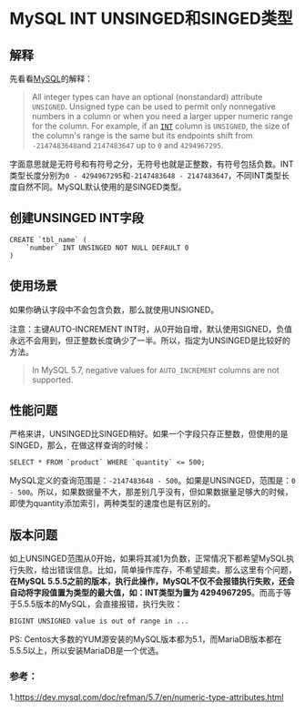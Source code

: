 # MySQL INT UNSINGED和SINGED类型

## 解释

先看看[MySQL](https://dev.mysql.com/doc/refman/5.7/en/numeric-type-attributes.html)的解释：

> All integer types can have an optional (nonstandard) attribute `UNSIGNED`. Unsigned type can be used to permit only nonnegative numbers in a column or when you need a larger upper numeric range for the column. For example, if an [`INT`](https://dev.mysql.com/doc/refman/5.7/en/integer-types.html) column is `UNSIGNED`, the size of the column's range is the same but its endpoints shift from `-2147483648`and `2147483647` up to `0` and `4294967295`.

字面意思就是无符号和有符号之分，无符号也就是正整数，有符号包括负数。INT类型长度分别为`0 - 4294967295`和`-2147483648 - 2147483647`，不同INT类型长度自然不同。MySQL默认使用的是SINGED类型。

## 创建UNSINGED INT字段

```mysql
CREATE `tbl_name` (
	`number` INT UNSINGED NOT NULL DEFAULT 0
)
```

## 使用场景

如果你确认字段中不会包含负数，那么就使用UNSIGNED。

注意：主键AUTO-INCREMENT INT时，从0开始自增，默认使用SIGNED，负值永远不会用到，但正整数长度确少了一半。所以，指定为UNSINGED是比较好的方法。

> In MySQL 5.7, negative values for `AUTO_INCREMENT` columns are not supported.

## 性能问题

严格来讲，UNSINGED比SINGED稍好。如果一个字段只存正整数，但使用的是SINGED，那么，在做这样查询的时候：

```mysql
SELECT * FROM `product` WHERE `quantity` <= 500;
```

MySQL定义的查询范围是：`-2147483648 - 500`。如果是UNSINGED，范围是：`0 - 500`。所以，如果数据量不大，那差别几乎没有，但如果数据量足够大的时候，即使为quantity添加索引，两种类型的速度也是有区别的。

## 版本问题

如上UNSINGED范围从0开始，如果将其减1为负数，正常情况下都希望MySQL执行失败，给出错误信息。比如，简单操作库存，不希望超卖。那么这里有个问题，**在MySQL 5.5.5之前的版本，执行此操作，MySQL不仅不会报错执行失败，还会自动将字段值置为类型的最大值，如：INT类型为置为 4294967295**。而高于等于5.5.5版本的MySQL，会直接报错，执行失败：

```mysql 
BIGINT UNSIGNED value is out of range in ...
```

PS: Centos大多数的YUM源安装的MySQL版本都为5.1，而MariaDB版本都在5.5.5以上，所以安装MariaDB是一个优选。

### 参考：

1.https://dev.mysql.com/doc/refman/5.7/en/numeric-type-attributes.html

